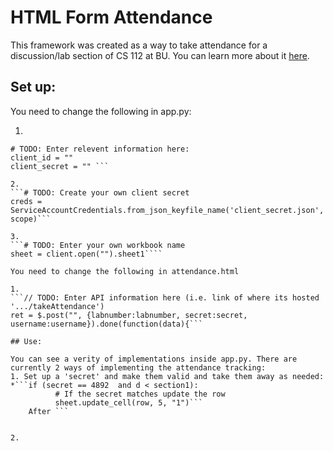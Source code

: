 # HTML Form Attendance

This framework was created as a way to take attendance for a discussion/lab section of CS 112 at BU. You can learn more about it [here](http://sidpremkumar.com/htmlformattendance.html).

## Set up:
You need to change the following in app.py:

1.
```# Google Sheets API
# TODO: Enter relevent information here:
client_id = ""
client_secret = "" ```

2.
```# TODO: Create your own client secret
creds = ServiceAccountCredentials.from_json_keyfile_name('client_secret.json', scope)```

3.
```# TODO: Enter your own workbook name
sheet = client.open("").sheet1````

You need to change the following in attendance.html

1.
```// TODO: Enter API information here (i.e. link of where its hosted '.../takeAttendance')
ret = $.post("", {labnumber:labnumber, secret:secret, username:username}).done(function(data){```

## Use:

You can see a verity of implementations inside app.py. There are currently 2 ways of implementing the attendance tracking:
1. Set up a 'secret' and make them valid and take them away as needed:
*```if (secret == 4892  and d < section1):
          # If the secret matches update the row
          sheet.update_cell(row, 5, "1")```
    After ```


2.
